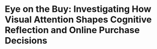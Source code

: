 # Eye on the Buy: Investigating How Visual Attention Shapes Cognitive Reflection and Online Purchase Decisions

